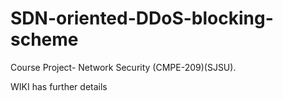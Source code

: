 # SDN-oriented-DDoS-blocking-scheme
Course Project- Network Security (CMPE-209)(SJSU).

WIKI has further details
